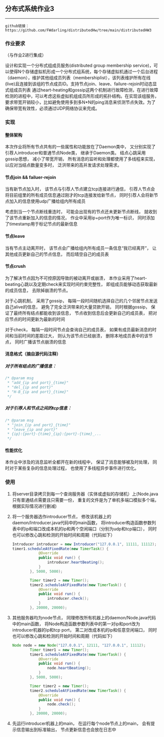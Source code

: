 ## 分布式系统作业3

----



```
github链接： https://github.com/FWdarling/distributedHw/tree/main/distributedHW3
```



### 作业要求

（与作业2进行集成）

 设计和实现一个分布式组成员服务(distributed group membership service)，可以使得N个存储虚拟机形成一个分布式组系统，每个存储虚拟机通过一个后台进程（daemon），维护其他组成员列表（membershiplist），该列表维护所有在线(live)且连接到该组的节点成员ID。支持节点join、leave、failure-rejoin时动态显式组成员列表
 通过heart-heating和gossip这两个机制进行故障检测，在进行故障检测的进程中，可以考虑这些虚拟机组成员所形成的拓扑结构。在实现该组服务，要求带宽开销较小，比如避免使用多到多N*N的ping消息来侦测节点失效。为了确保带宽有效性，必须通过UDP网络协议来完成。

### 实现

#### 整体架构

本次作业将所有节点共有的一些属性和功能放在了Daemon类中， 又分别实现了引荐人introducer和普通节点Node类， 继承于Daemon类。 结点心跳采用gossip思想， 减小了带宽开销， 所有消息的监听和处理都使用了多线程来实现， 以应对当结点数量变多时， 泛洪带来的高并发请求处理需求。

#### 节点join && failuer-rejoin

当有新节点加入时， 该节点与引荐人节点建立tcp连接进行通信， 引荐人节点会将目前组里的所有成员信息通过刚才的tcp连接发给新节点， 同时引荐人会将新节点加入的信息使用udp广播给组内所有成员

考虑到当一个节点断线重连时， 可能会出现有的节点还未更新节点断线， 就收到了该节点重新加入的信息的情况， 作业中采用ip+port作为唯一标识， 同时添加了timestamp用于标记节点的最新信息

#### 节点leave

当有节点主动离开时， 该节点会广播给组内所有成员一条信息“我已经离开”， 让其他成员更新自己的节点信息， 而后晴空自己的成员表

#### 节点crush

为了解决节点因为不可控原因导致的被动离开或崩溃， 本作业采用了heart-beating心跳以及定期check来实现时间约束完整性， 即组成员能够动态获取最新的成员信息， 去除掉崩溃的节点。

对于心跳机制， 采用了gossip， 每隔一段时间随机选择自己的几个邻居节点发送自己alive的信息， 避免了完全泛洪带来的大量贷款开销， 同时根据gossip， 保证了最终所有结点都能收到该信息， 节点收到信息后会更新自己的成员表， 把对应节点的时间更新为最新的时间

对于check， 每隔一段时间节点会查询自己的成员表， 如果有成员最新消息的时间和当前时间的差距过大， 则认为该节点已经崩溃， 删除本地成员表中的该节点， 同时广播该节点崩溃的信息

#### 消息格式（摘自源代码注释）

##### 对于所有结点的广播信息：

```java
/* @param msg
 * "add_{ip and port}_{time}"
 * "del_{ip and port}"
 * "H-B_{ip and port}_{time}"
 */
```

##### 对于引荐人和节点之间的tcp信息：

```java
/* @param msg
 * "join_{ip and port}_{time}"
 * "leave_{ip and port}"
 * {ip}:{port}-{time}_{ip}:{port}-{time}_...
 */
```

#### 性能优化

本作业中涉及的消息监听全都开在新的线程中， 保证了消息能够被及时处理， 同时对于某些复杂的信息处理过程， 也使用了多线程异步事件进行优化。

### 使用

1.  将server目录拷贝到每一个查询服务器（实体或虚拟的存储机）上(Node.java只有普通结点需要且只需要一份， 重复的文件是为了单机多端口模拟多个端， 根据实际情况进行删减)

2.  将一个服务器选作introducer节点， 修改该机器上的daemon/Introducer.java代码中的main函数， 将introducer构造函数参数列表中的ip和端口改成本机的ip和两个空闲端口（分别为udp和tcp端口）， 同时也可以修改心跳和检测的开始时间和周期（代码如下）

    ```java
    Introducer introducer = new Introducer("127.0.0.1", 11111, 11112);
    timer1.scheduleAtFixedRate(new TimerTask() {
                @Override
                public void run() {
                    introducer.heartBeating();
                }
            }, 5000, 5000);
    
            Timer timer2 = new Timer();
            timer2.scheduleAtFixedRate(new TimerTask() {
                @Override
                public void run() {
                    introducer.check();
                }
            }, 20000, 20000);
    ```

3.  其他服务器均为node节点， 同理修改所有机器上的daemon/Node.java代码中的main函数， 将Node构造函数参数列表中的第一对ip和port改为introducer机器的ip和tcp port， 第二对改成本机的ip和任意空闲端口， 同时也可以修改心跳和检测的开始时间和周期（代码如下）

    ```java
    Node node = new Node("127.0.0.1", 12111, "127.0.0.1", 11112);
            Timer timer1 = new Timer();
            timer1.scheduleAtFixedRate(new TimerTask() {
                @Override
                public void run() {
                    node.heartBeating();
                }
            }, 5000, 5000);
    
            Timer timer2 = new Timer();
            timer2.scheduleAtFixedRate(new TimerTask() {
                @Override
                public void run() {
                    node.check();
                }
            }, 20000, 20000);
    ```

4.  先运行introducer机器上的main， 在运行每个node节点上的main， 会有提示信息输出到标准输出， 节点更新信息也会放在日志中

